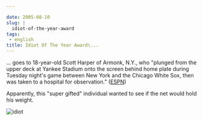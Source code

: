```yaml
---

date: 2005-08-10
slug: |
  idiot-of-the-year-award
tags:
 - english
title: Idiot Of The Year Award\...
---
```


... goes to 18-year-old Scott Harper of Armonk, N.Y., who "plunged from
the upper deck at Yankee Stadium onto the screen behind home plate
during Tuesday night's game between New York and the Chicago White Sox,
then was taken to a hospital for observation."
([ESPN](http://sports.espn.go.com/mlb/news/story?id=2130264))

Apparently, this "super gifted" individual wanted to see if the net
would hold his weight.

![idiot](http://photos23.flickr.com/32867011_2326f8b7ab_o.jpg)
